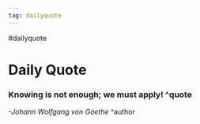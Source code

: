 ```yaml
---
tag: dailyquote
---
```


#dailyquote

# Daily Quote

### Knowing is not enough; we must apply! ^quote
*-Johann Wolfgang von Goethe* ^author
